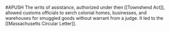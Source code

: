 #APUSH 
The writs of assistance, authorized under then [[Townshend Act]], allowed customs officials to serch colonial homes, businesses, and warehouses for smuggled goods without warrant from a judge. It led to the [[Massachusetts Circular Letter]].